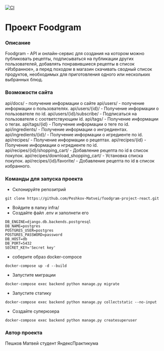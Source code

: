 [![CI](https://github.com/Peshkov-Matvei/foodgram-project-react/actions/workflows/foodgram_workflow.yml/badge.svg)](https://github.com/Peshkov-Matvei/foodgram-project-react/actions/workflows/foodgram_workflow.yml)
# Проект Foodgram
### Описание
Foodgram - API и онлайн-сервис для создания на котором можно публиковать рецепты, подписываться на публикации других пользователей, добавлять понравившиеся рецепты в список «Избранное», а перед походом в магазин скачивать сводный список продуктов, необходимых для приготовления одного или нескольких выбранных блюд.
### Возможости сайта
api/docs/ - получение информации о сайте
api/users/ - получение информации о пользователях.
api/users/{id}/ - Получение информации о пользователе по id.
api/users/{id}/subscribe/ - Подписаться на пользователя с соответствующим id.
api/tags/ - Получение информации о тегах.
api/tags/{id} - Получение информации о теге по id.
api/ingredients/ - Получение информации о ингредиентах.
api/ingredients/{id}/ - Получение информации о игредиенте по id.
api/recipes/ - Получение информации о рецептах.
api/recipes/{id} - Получение информации о нгредиенте по id.
api/recipes/{id}/shopping_cart/ - Добавление рецепта по id в список покупок.
api/recipes/download_shopping_cart/ - Установка списка покупок.
api/recipes/{id}/favorite/ - Добавление рецепта по id в список избранного.
### Команды для запуска проекта
- Склонируйте репозитрий 
```
git clone https://github.com/Peshkov-Matvei/foodgram-project-react.git
```
- Войдите в папку infra/
- Создайте файл .env и заполнети его
```
DB_ENGINE=django.db.backends.postgresql
DB_NAME=postgres
POSTGRES_USER=postgres
POSTGRES_PASSWORD=password
DB_HOST=db
DB_PORT=5432
SECRET_KEY='Secret key'
```
- соберите образ docker-compoce
```
docker-compose up -d --build
```
- Запустите миграции
```
docker-compose exec backend python manage.py migrate
```
- Запустите статику
```
docker-compose exec backend python manage.py collectstatic --no-input
```
- Создайте суперюзера
```
docker-compose exec backend python manage.py createsuperuser
```
### Автор проекта
Пешков Матвей студент ЯндексПрактикума